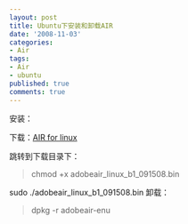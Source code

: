 ```yaml
---
layout: post
title: Ubuntu下安装和卸载AIR
date: '2008-11-03'
categories:
- Air
tags:
- Air
- ubuntu
published: true
comments: true
---
```

<p><div class="entry-body">
<div>
<div class="item-body">
<div /></div></div></div></p>

<p>安装：</p>

<p>下载：<a href="http://download.macromedia.com/pub/labs/air/linux/adobeair_linux_b1_091508.bin" target="_blank">AIR for linux</a></p>

<p>跳转到下载目录下：
<blockquote>chmod +x adobeair_linux_b1_091508.bin</blockquote></p>

<p>sudo ./adobeair_linux_b1_091508.bin
卸载：
<blockquote>dpkg -r adobeair-enu</blockquote>



</p>
